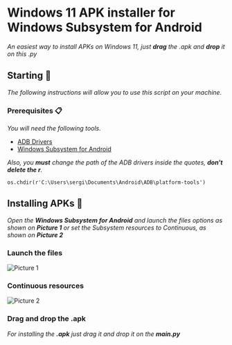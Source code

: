 # Windows 11 APK installer for Windows Subsystem for Android
_An easiest way to install APKs on Windows 11, just **drag** the .apk and **drop** it on this .py_

## Starting 🚀

_The following instructions will allow you to use this script on your machine._

### Prerequisites 📋
_You will need the following tools._

+ [ADB Drivers](https://developer.android.com/studio/releases/platform-tools)
+ [Windows Subsystem for Android](https://www.xda-developers.com/how-to-run-android-apps-on-any-windows-11-pc/)

_Also, you **must** change the path of the ADB drivers inside the quotes, **don't delete the r**._
```
os.chdir(r'C:\Users\sergi\Documents\Android\ADB\platform-tools')
```

## Installing APKs 🔧
_Open the **Windows Subsystem for Android** and launch the files options as shown on **Picture 1** or set the Subsystem resources to Continuous, as shown on **Picture 2**_
### Launch the files
![Picture 1](https://user-images.githubusercontent.com/62207304/140657696-53164e02-f0a3-4754-99a9-cbae8b751276.png)
### Continuous resources
![Picture 2](https://user-images.githubusercontent.com/62207304/140657709-32102df4-cc1f-41c7-b73c-1772924e422c.png)
### Drag and drop the .apk
_For installing the **.apk** just drag it and drop it on the **main.py**_
